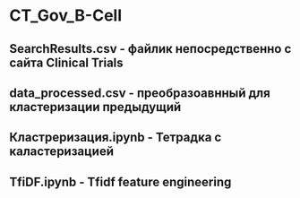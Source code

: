 # CT_Gov_B-Cell
## SearchResults.csv - файлик непосредственно с сайта Clinical Trials
## data_processed.csv - преобразоавнный для кластеризации предыдущий
## Кластреризация.ipynb - Тетрадка с каластеризацией
## TfiDF.ipynb - Tfidf feature engineering
